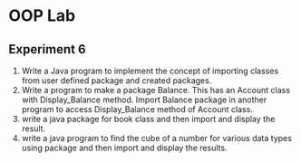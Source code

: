 # OOP Lab
## Experiment 6
1. Write a Java program to implement the concept of importing classes from user defined package and created packages.
2. Write a program to make a package Balance. This has an Account class with Display_Balance method. Import Balance package in another program to access Display_Balance method of Account class.
3. write a java package for book class and then import and display the result.
4. write a java program to find the cube of a number for various data types using package and then import and display the results.